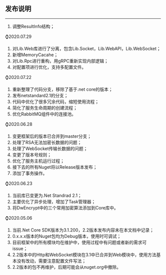 ## 发布说明

---

1. 调整ResultInfo结构；

⌚️2020.07.29

1. 对Lib.Web库进行了分离，包含Lib.Socket，Lib.WebAPI，Lib.WebSocket；
2. 新增MemoryCacahe；
3. 对Lib.Rpc进行重构，用gRPC重新实现内部逻辑；
4. 对配置项进行优化，支持多配置文件。

⌚️2020.07.22

1. 重新整理了代码分支，移除了基于.net core的版本；
2. 发布netstandard2.1的分支；
3. 代码中优化了很多冗余代码，缩短使用流程；
4. 简化了服务生命周期的创建流程；
5. 优化RabbitMQ组件中的连接池。

⌚️2020.06.28

1. 变更框架后的版本已合并到master分支；
2. 处理了RSA无法加密长数据的问题；
3. 处理了WebSocket传输长数据的问题；
4. 变更了版本号规则；
5. 优化了服务主机运行过程；
6. 接下去的所有Nuget将以Release版本发布；
7. 添加了事务操作。

⌚️2020.06.23

1. 当前库已变更为.Net Standrad 2.1；
2. 主要优化了异步处理，增加了Task管理器；
3. 将DwEncrypt中的三个常用加密算法添加到Core库中。

⌚️2020.05.06

1. 当前.Net Core SDK版本为3.1.200，2.2版本发布内容未在本文档中记录；
2. 0.x.x.x版本的Nuget包均为Debug版本，使用时可调试；
3. 目前框架中的所有模块均在维护中，使用过程中有问题或者新的需求可issue；
4. 2.2版本中的Http和WebSocket模块在3.1中已合并到Web模块中，使用方法基本没有改动，需要注意配置文件写法；
5. 2.2版本的包不再维护，后期可能会从nuget.org中撤除。
